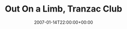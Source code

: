 ---
templateKey: event
guid: 08937271-6eab-11ea-99c5-002590d1d1b0
date: 2007-01-14T22:00:00+00:00
eventTime: '10pm'
title: Out On a Limb, Tranzac Club
artist: Out On a Limb
city: Toronto
venue: Tranzac Club
group: Tim Shia
---
